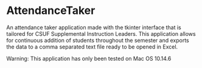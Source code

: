 # AttendanceTaker
An attendance taker application made with the tkinter interface that is tailored for CSUF Supplemental Instruction Leaders.
This application allows for continuous addition of students throughout the semester and exports the data to a comma separated text file ready to be opened in Excel.

Warning: This application has only been tested on Mac OS 10.14.6
